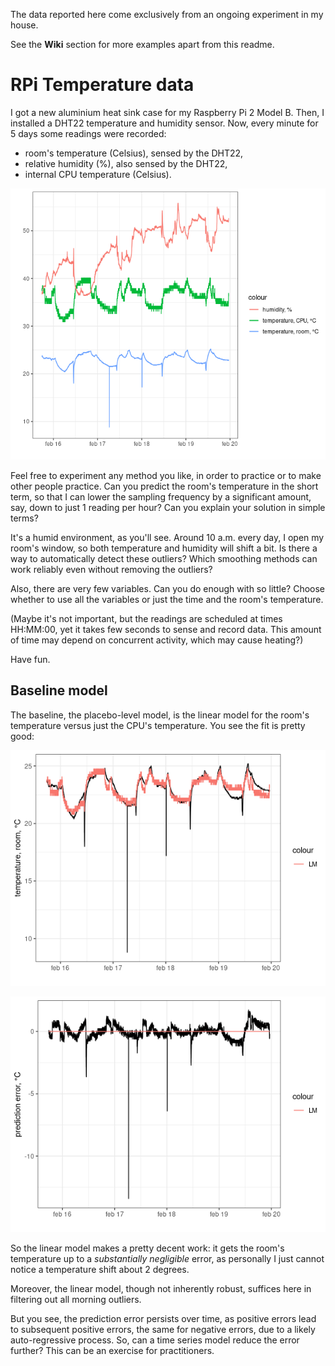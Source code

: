 The data reported here come exclusively from an ongoing experiment in my house.

See the **Wiki** section for more examples apart from this readme.

# RPi Temperature data

I got a new aluminium heat sink case for my Raspberry Pi 2 Model B. Then, I installed a DHT22 temperature and humidity sensor. Now, every minute for 5 days some readings were recorded:

* room's temperature (Celsius), sensed by the DHT22,
* relative humidity (%), also sensed by the DHT22,
* internal CPU temperature (Celsius).

![Time series plot for the three variables in the dataset](timeseries.png)

Feel free to experiment any method you like, in order to practice or to make other people practice. Can you predict the room's temperature in the short term, so that I can lower the sampling frequency by a significant amount, say, down to just 1 reading per hour? Can you explain your solution in simple terms?

It's a humid environment, as you'll see. Around 10 a.m. every day, I open my room's window, so both temperature and humidity will shift a bit. Is there a way to automatically detect these outliers? Which smoothing methods can work reliably even without removing the outliers?

Also, there are very few variables. Can you do enough with so little? Choose whether to use all the variables or just the time and the room's temperature.

(Maybe it's not important, but the readings are scheduled at times HH:MM:00, yet it takes few seconds to sense and record data. This amount of time may depend on concurrent activity, which may cause heating?)

Have fun.

## Baseline model

The baseline, the placebo-level model, is the linear model for the room's temperature versus just the CPU's temperature. You see the fit is pretty good:

![Time series for room's temperature, with linear model's prediction](lm.png)

![Room's temperature prediction error](lmerr.png)

So the linear model makes a pretty decent work: it gets the room's temperature up to a *substantially negligible* error, as personally I just cannot notice a temperature shift about 2 degrees.

Moreover, the linear model, though not inherently robust, suffices here in filtering out all morning outliers.

But you see, the prediction error persists over time, as positive errors lead to subsequent positive errors, the same for negative errors, due to a likely auto-regressive process. So, can a time series model reduce the error further? This can be an exercise for practitioners.
